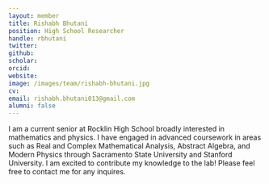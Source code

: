 ```yaml
---
layout: member
title: Rishabh Bhutani
position: High School Researcher
handle: rbhutani
twitter:
github:
scholar:
orcid:
website:
image: /images/team/rishabh-bhutani.jpg
cv:
email: rishabh.bhutani013@gmail.com
alumni: false
---
```

I am a current senior at Rocklin High School broadly interested in mathematics and physics. I have engaged in advanced coursework in areas such as Real and Complex Mathematical Analysis, Abstract Algebra, and Modern Physics through Sacramento State University and Stanford University. I am excited to contribute my knowledge to the lab! Please feel free to contact me for any inquires.  
